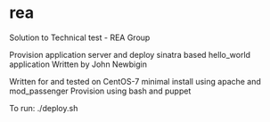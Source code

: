 # rea
Solution to Technical test - REA Group

Provision application server and deploy sinatra based hello_world application
Written by John Newbigin

Written for and tested on CentOS-7 minimal install
using apache and mod_passenger
Provision using bash and puppet

To run:
./deploy.sh
